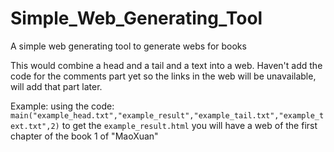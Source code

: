 # Simple_Web_Generating_Tool
A simple web generating tool to generate webs for books

This would combine a head and a tail and a text into a web.
Haven't add the code for the comments part yet so the links in the web will be unavailable, will add that part later.

Example:
using the code: `main("example_head.txt","example_result","example_tail.txt","example_text.txt",2)` to get the `example_result.html`
you will have a web of the first chapter of the book 1 of "MaoXuan"
